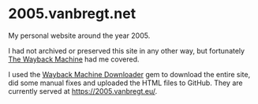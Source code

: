 # 2005.vanbregt.net

My personal website around the year 2005.

I had not archived or preserved this site in any other way, but fortunately [The Wayback Machine][machine] had me covered.

I used the [Wayback Machine Downloader][downloader] gem to download the entire site, did some manual fixes and uploaded the HTML files to GitHub. They are currently served at https://2005.vanbregt.eu/.

[machine]: https://web.archive.org/
[downloader]: https://github.com/hartator/wayback-machine-downloader
